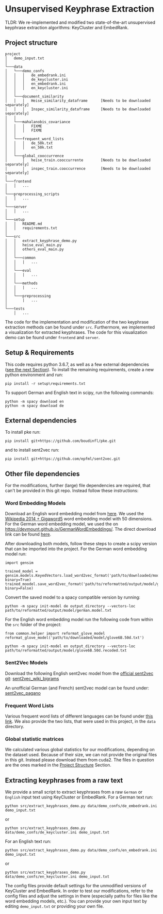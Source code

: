# Unsupervised Keyphrase Extraction
TLDR: We re-implemented and modified two state-of-the-art unsupervised keyphrase extraction algorithms: KeyCluster and EmbedRank.


## Project structure
```
project
│   demo_input.txt
│
└───data
│   └───demo_confs
│   │   │   de_embedrank.ini
│   │   │   de_keycluster.ini
│   │   │   en_embedrank.ini
│   │   │   en_keycluster.ini
│   │      
│   └───document_similarity
│   │   │   Heise_similarity_dataframe      [Needs to be downloaded separately]
│   │   │   Inspec_similarity_dataframe     [Needs to be downloaded separately]
│   │   
│   └───mahalanobis_covariance
│   │   │   FIXME
│   │   │   FIXME
│   │   
│   └───frequent_word_lists
│   │   │   de_50k.txt
│   │   │   en_50k.txt
│   │
│   └───global_cooccurrence
│       │   heise_train.cooccurrente        [Needs to be downloaded separately]
│       │   inspec_train.cooccurrence       [Needs to be downloaded separately]
│
└───frontend
│   │   ...
│
└───preprocessing_scripts
│   │   ...
│
└───server
│   │   ...
│
└───setup
│   │   README.md
│   │   requirements.txt
│
└───src
│   │   extract_keyphrase_demo.py
│   │   heise_eval_main.py
│   │   others_eval_main.py
│   │
│   └───common
│   │   |   ...
│   │
│   └───eval
│   │   |   ...
│   │
│   └───methods
│   │   |   ...
│   │
│   └───preprocessing
│       |   ...
│
└───tests
    │   ...
```

The code for the implementation and modification of the two keyphrase extraction methods can be found under ```src```.
Furthermore, we implemented a visualization for extracted keyphrases. The code for this visualization demo can be found under ```frontend``` and ```server```.


## Setup & Requirements
This code requires python 3.6.7, as well as a few external dependencies ([see the next Section](#external-dependencies)).
To install the remaining requirements, create a new python environment and run:
```
pip install -r setup\requirements.txt
```
To support German and English text in scipy, run the following commands:
```
python -m spacy download en
python -m spacy download de
```

## External dependencies
To install pke run:
```
pip install git+https://github.com/boudinfl/pke.git
```
and to install sent2vec run:
```
pip install git+https://github.com/epfml/sent2vec.git
```


## Other file dependencies
For the modifications, further (large) file dependencies are required, that can't be provided in this git repo. 
Instead follow these instructions:

### Word Embedding Models
Download an English word embedding model from [here](https://nlp.stanford.edu/projects/glove/).
We used the [Wikipedia 2014 + Gigaword5](http://nlp.stanford.edu/data/glove.6B.zip) word embedding model with 50 dimensions.
For the German word embedding model, we used the on <https://devmount.github.io/GermanWordEmbeddings/>.
The direct download link can be found [here](http://cloud.devmount.de/d2bc5672c523b086).

After downloading both models, follow these steps to create a scipy version that can be imported into the project.
For the German word embedding model run:
```
import gensim

trained_model = gensim.models.KeyedVectors.load_word2vec_format('path/to/downloaded/model/german.model', binary=True)
trained_moodel.save_word2vec_format('path/to/reformatted/output/model/german.model.txt', binary=False)
```
Convert the saved model to a spacy compatible version by running:
```
python -m spacy init-model de output_directory --vectors-loc path/to/reformatted/output/model/german.model.txt
```

For the English word embedding model run the following code from within the ```src``` folder of the project:
```
from common.helper import reformat_glove_model
reformat_glove_model('path/to/downloaded/model/glove6B.50d.txt')
```
```
python -m spacy init-model en output_directory --vectors-loc path/to/reformatted/output/model/glove6B.50d.recoded.txt
```


### Sent2Vec Models
Download the following English sent2vec model from the [official sent2vec git](https://github.com/epfml/sent2vec): [sent2vec_wiki_bigrams](https://drive.google.com/open?id=0B6VhzidiLvjSaER5YkJUdWdPWU0)

An unofficial German (and French) sent2vec model can be found under: [sent2vec_pagano](https://drive.google.com/file/d/199WZvUYTDaOl-xAwhLowVNFFdv_2eiXF/view?usp=sharing)


### Frequent Word Lists
Various frequent word lists of different languages can be found under [this link](https://github.com/hermitdave/FrequencyWords/).
We also provide the two lists, that were used in this project, in the ```data``` directory.


### Global statistic matrices
We calculated various global statistics for our modifications, depending on the dataset used. Because of their size, we can not provide the original files in this git. Instead please download them from cuda2.
The files in question are the ones marked in the [Project Structure](#project-structure) Section.


## Extracting keyphrases from a raw text
We provide a small script to extract keyphrases from a raw ```German``` or ```English``` input text using KeyCluster or EmbedRank.
For a German text run:
```
python src/extract_keyphrases_demo.py data/demo_confs/de_embedrank.ini demo_input.txt
```
or
```
python src/extract_keyphrases_demo.py data/demo_confs/de_keycluster.ini demo_input.txt
```

For an English text run:
```
python src/extract_keyphrases_demo.py data/demo_confs/en_embedrank.ini demo_input.txt
```
or
```
python src/extract_keyphrases_demo.py data/demo_confs/en_keycluster.ini demo_input.txt
```

The config files provide default settings for the unmodified versions of KeyCluster and EmbedRank. 
In order to test our modifications, refer to the config files and adjust the settings in there (especially paths 
for files like the word embedding models, etc.).
You can provide your own input text by editing ```demo_input.txt``` or providing your own file.